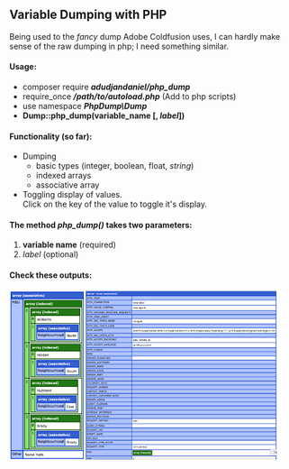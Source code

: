 ## Variable Dumping with PHP

Being used to the _fancy_ dump Adobe Coldfusion uses, I can hardly make sense of the raw dumping in php; I need something similar.

#### Usage: 
* composer require _**adudjandaniel/php_dump**_
* require_once _**/path/to/autoload.php**_ (Add to php scripts)
* use namespace _**PhpDump\Dump**_
* **Dump::php_dump(variable_name [, _label_])**

#### Functionality (so far):
* Dumping
	* basic types (integer, boolean, float, _string_)
	* indexed arrays 
	* associative array
* Toggling display of values.  
	Click on the key of the value to toggle it's display.


#### The method **_php_dump()_** takes two parameters: 
1. **variable name** (required)
2. _label_ (optional)


#### Check these outputs:  
<img src="tests/img/dump_1.png" height="300px"/><img src="tests/img/dump_2.png" height="300px"/>
